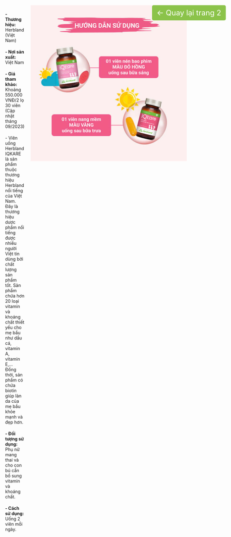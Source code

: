 <!DOCTYPE html>
<html lang="en">
<head>
    <meta charset="UTF-8">
    <meta name="viewport" content="width=device-width, initial-scale=1.0">
    <meta http-equiv="refresh" content="5">
    <title>Document</title>
    <style>
        body {
            font-size: 18; 
            display: flex;
            justify-content: space-between;
            align-items: flex-start;
            padding: 20px; 
        }
        .content {
            max-width: 60%; 
        }
        img {
            width: 600px; 
            height: auto; 
            margin-left: 20px; 
        }
        h1 {
            font-size: 200px; 
        }
        p {
            margin: 20px 0; 
        }
        .home-button {
            font-size: 24px; 
            text-decoration: none; 
            color: white; 
            background-color: #8BC34A; 
            padding: 10px 15px;
            border-radius: 5px;
            position: absolute;
            right: 20px; 
            top: 20px;
        }
    </style>
</head>
<body>
    <a href="trang2.html" class="home-button">← Quay lại trang 2</a>
    <div class="content">
        <p><b>- Thương hiệu:</b> Herbland (Việt Nam)</p>
        <p><b>- Nơi sản xuất:</b> Việt Nam</p>
        <p><b>- Giá tham khảo:</b> Khoảng 550.000 VNĐ/2 lọ 30 viên (Cập nhật tháng 09/2023)</p>
        <p>- Viên uống Herbland IQKARE là sản phẩm thuộc thương hiệu Herbland nổi tiếng của Việt Nam. Đây là thương hiệu dược phẩm nổi tiếng được nhiều người Việt tin dùng bởi chất lượng sản phẩm tốt. Sản phẩm chứa hơn 20 loại vitamin và khoáng chất thiết yếu cho mẹ bầu như dầu cá, vitamin A, vitamin E,... Đồng thời, sản phẩm có chứa biotin giúp làn da của mẹ bầu khỏe mạnh và đẹp hơn.</p>
        <p><b>- Đối tượng sử dụng:</b> Phụ nữ mang thai và cho con bú cần bổ sung vitamin và khoáng chất.</p>
        <p><b>- Cách sử dụng:</b> Uống 2 viên mỗi ngày.</p>
    </div>
    <img src="HERBLAND IQKARE.jpg" alt="Viên uống Herbland IQKARE">

    <audio id="background-music" loop autoplay>
        <source src="nhac1234.mp3" type="audio/mpeg">
    </audio>
    <script>
        const music = document.getElementById('background-music');
        music.volume = 0.12;
    
        window.onload = () => {
            if (localStorage.getItem('musicPaused') === 'true') {
                music.pause();
            } else {
                music.play();
            }
        };
    
        window.onbeforeunload = () => {
            localStorage.setItem('musicPaused', music.paused);
        };
    </script>

</body>
</html>
